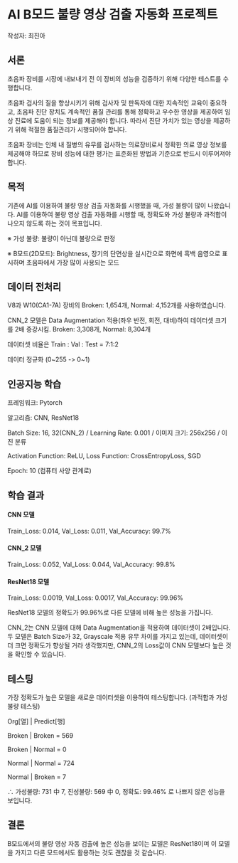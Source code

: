 # AI B모드 불량 영상 검출 자동화 프로젝트
작성자: 최진아

## 서론

초음파 장비를 시장에 내보내기 전 이 장비의 성능을 검증하기 위해 다양한 테스트를 수행합니다.

초음파 검사의 질을 향상시키기 위해 검사자 및 판독자에 대한 지속적인 교육이 중요하고, 초음파 진단 장치도 계속적인 품질 관리를 통해 정확하고 우수한 영상을 제공하여 임상 진료에 도움이 되는 정보를 제공해야 합니다. 따라서 진단 가치가 있는 영상을 제공하기 위해 적절한 품질관리가 시행되어야 합니다.

초음파 장비는 인체 내 질병의 유무를 검사하는 의료장비로서 정확한 의료 영상 정보를 제공해야 하므로 장비 성능에 대한 평가는 표준화된 방법과 기준으로 반드시 이루어져야 합니다.


## 목적

기존에 AI를 이용하여 불량 영상 검출 자동화를 시행했을 때, 가성 불량이 많이 나왔습니다. AI를 이용하여 불량 영상 검출 자동화를 시행할 때, 정확도와 가성 불량과 과적합이 나오지 않도록 하는 것이 목표입니다. 

※ 가성 불량: 불량이 아닌데 불량으로 판정

※ B모드(2D모드): Brightness, 장기의 단면상을 실시간으로 화면에 흑백 음영으로 표시하며 초음파에서 가장 많이 사용되는 모드


## 데이터 전처리

V8과 W10(CA1-7A) 장비의 Broken: 1,654개, Normal: 4,152개를 사용하였습니다.

CNN_2 모델은 Data Augmentation 적용(좌우 반전, 회전, 대비)하여 데이터셋 크기를 2배 증강시킴. Broken: 3,308개, Normal: 8,304개

데이터셋 비율은 Train : Val : Test = 7:1:2

데이터 정규화 (0~255 -> 0~1)


## 인공지능 학습

프레임워크: Pytorch

알고리즘: CNN, ResNet18

Batch Size: 16, 32(CNN_2) / Learning Rate: 0.001 / 이미지 크기: 256x256 / 이진 분류

Activation Function: ReLU, Loss Function: CrossEntropyLoss, SGD

Epoch: 10 (컴퓨터 사양 관계로)

## 학습 결과

#### CNN 모델 

Train_Loss: 0.014, Val_Loss: 0.011, Val_Accuracy: 99.7%

#### CNN_2 모델     

Train_Loss: 0.052, Val_Loss: 0.044, Val_Accuracy: 99.8%

#### ResNet18 모델

Train_Loss: 0.0019, Val_Loss: 0.0017, Val_Accuracy: 99.96%

ResNet18 모델의 정확도가 99.96%로 다른 모델에 비해 높은 성능을 가집니다.

CNN_2는 CNN 모델에 대해 Data Augmentation을 적용하여 데이터셋이 2배입니다. 두 모델은 Batch Size가 32, Grayscale 적용 유무 차이를 가지고 있는데, 데이터셋이 더 크면 정확도가 향상될 거라 생각했지만, CNN_2의 Loss값이 CNN 모델보다 높은 것을 확인할 수 있습니다.


## 테스팅

가장 정확도가 높은 모델을 새로운 데이터셋을 이용하여 테스팅합니다. (과적합과 가성불량 테스팅)

Org[열]  |  Predict[행]

Broken   |   Broken = 569

Broken   |   Normal = 0 

Normal   |   Normal = 724

Normal   |   Broken = 7

∴ 가성불량: 731 中 7, 진성불량: 569 中 0, 정확도: 99.46% 로 나쁘지 않은 성능을 보입니다.


## 결론
B모드에서의 불량 영상 자동 검출에 높은 성능을 보이는 모델은 ResNet18이며 이 모델을 가지고 다른 모드에서도 활용하는 것도 괜찮을 것 같습니다.
 

